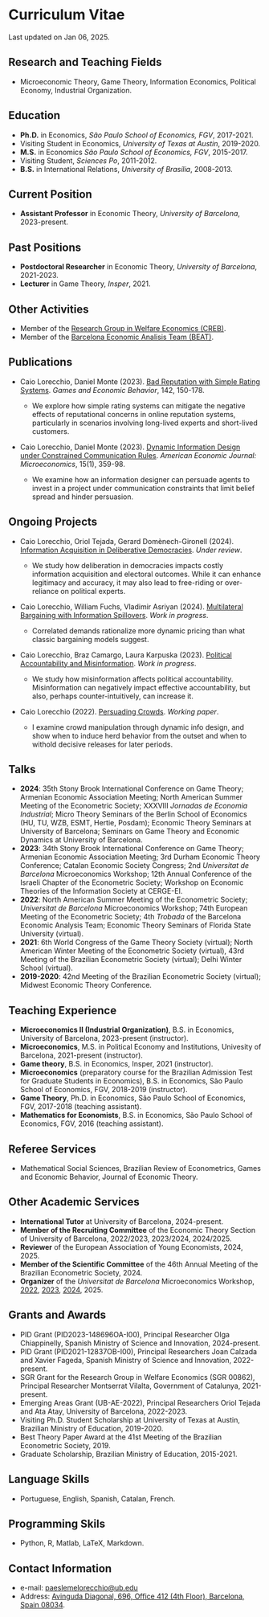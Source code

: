 
# Curriculum Vitae
Last updated on Jan 06, 2025.

## Research and Teaching Fields
* Microeconomic Theory, Game Theory, Information Economics, Political Economy, Industrial Organization.

## Education
* **Ph.D.** in Economics, *São Paulo School of Economics, FGV*, 2017-2021.
* Visiting Student in Economics, *University of Texas at Austin*, 2019-2020.
* **M.S.** in Economics *São Paulo School of Economics, FGV*, 2015-2017.
* Visiting Student, *Sciences Po*, 2011-2012.
* **B.S.** in International Relations, *University of Brasília*, 2008-2013.

## Current Position
* **Assistant Professor** in Economic Theory, *University of Barcelona*, 2023-present.
  
## Past Positions
* **Postdoctoral Researcher** in Economic Theory, *University of Barcelona*, 2021-2023.
* **Lecturer** in Game Theory, *Insper*, 2021.

## Other Activities
* Member of the [Research Group in Welfare Economics (CREB)](https://sites.google.com/view/crebwebpage/homepage/). 
* Member of the [Barcelona Economic Analisis Team (BEAT)](https://www.ub.edu/beat/).

## Publications
* Caio Lorecchio, Daniel Monte (2023). [Bad Reputation with Simple Rating Systems](https://caiolorecchio.github.io/publication/bad-reputation-simple-rating-systems/). *Games and Economic Behavior*, 142, 150-178.
  * We explore how simple rating systems can mitigate the negative effects of reputational concerns in online reputation systems, particularly in scenarios involving long-lived experts and short-lived customers.
  
* Caio Lorecchio, Daniel Monte (2023). [Dynamic Information Design under Constrained Communication Rules](https://caiolorecchio.github.io/publication/dynamic-information-design-constrained-communication-rules/). *American Economic Journal: Microeconomics*, 15(1), 359-98.
  * We examine how an information designer can persuade agents to invest in a project under communication constraints that limit belief spread and hinder persuasion.

## Ongoing Projects
* Caio Lorecchio, Oriol Tejada, Gerard Domènech-Gironell (2024). [Information Acquisition in Deliberative Democracies](https://caiolorecchio.github.io/publication/information-acquisition-deliberative-democracies/). *Under review*.
  * We study how deliberation in democracies impacts costly information acquisition and electoral outcomes. While it can enhance legitimacy and accuracy, it may also lead to free-riding or over-reliance on political experts.
  
* Caio Lorecchio, William Fuchs, Vladimir Asriyan (2024). [Multilateral Bargaining with Information Spillovers](https://caiolorecchio.github.io/publication/multilateral-bargaining-information-spillovers/). *Work in progress*.
  * Correlated demands rationalize more dynamic pricing than what classic bargaining models suggest.
  
* Caio Lorecchio, Braz Camargo, Laura Karpuska (2023). [Political Accountability and Misinformation](https://caiolorecchio.github.io/publication/political-accountability-and-misinformation/). *Work in progress*.
  * We study how misinformation affects political accountability. Misinformation can negatively impact effective accountability, but also, perhaps counter-intuitively, can increase it.
  
* Caio Lorecchio (2022). [Persuading Crowds](https://caiolorecchio.github.io/publication/persuading-crowds/). *Working paper*.
  * I examine crowd manipulation through dynamic info design, and show when to induce herd behavior from the outset and when to withold decisive releases for later periods.

## Talks
* **2024**: 35th Stony Brook International Conference on Game Theory; Armenian Economic Association Meeting; North American Summer Meeting of the Econometric Society; XXXVIII *Jornadas de Economia Industrial*; Micro Theory Seminars of the Berlin School of Economics (HU, TU, WZB, ESMT, Hertie, Posdam); Economic Theory Seminars at University of Barcelona; Seminars on Game Theory and Economic Dynamics at University of Barcelona.
* **2023**: 34th Stony Brook International Conference on Game Theory; Armenian Economic Association Meeting; 3rd Durham Economic Theory Conference; Catalan Economic Society Congress; 2nd *Universitat de Barcelona* Microeconomics Workshop; 12th Annual Conference of the Israeli Chapter of the Econometric Society; Workshop on Economic Theories of the Information Society at CERGE-EI.  
* **2022**: North American Summer Meeting of the Econometric Society; *Universitat de Barcelona* Microeconomics Workshop; 74th European Meeting of the Econometric Society; 4th *Trobada* of the Barcelona Economic Analysis Team; Economic Theory Seminars of Florida State University (virtual). 
* **2021**: 6th World Congress of the Game Theory Society (virtual); North American Winter Meeting of the Econometric Society (virtual), 43rd Meeting of the Brazilian Econometric Society (virtual); Delhi Winter School (virtual).
* **2019-2020**: 42nd Meeting of the Brazilian Econometric Society (virtual); Midwest Economic Theory Conference.

## Teaching Experience
* **Microeconomics II (Industrial Organization)**, B.S. in Economics, University of Barcelona, 2023-present (instructor).
* **Microeconomics**, M.S. in Political Economy and Institutions, Univesity of Barcelona, 2021-present (instructor).
* **Game theory**, B.S. in Economics, Insper, 2021 (instructor). 
* **Microeconomics** (preparatory course for the Brazilian Admission Test for Graduate Students in Economics), B.S. in Economics, São Paulo School of Economics, FGV, 2018-2019 (instructor).
* **Game Theory**, Ph.D. in Economics, São Paulo School of Economics, FGV, 2017-2018 (teaching assistant).
* **Mathematics for Economists**, B.S. in Economics, São Paulo School of Economics, FGV, 2016 (teaching assistant).

## Referee Services
* Mathematical Social Sciences, Brazilian Review of Econometrics, Games and Economic Behavior, Journal of Economic Theory. 

## Other Academic Services
* **International Tutor** at University of Barcelona, 2024-present.
* **Member of the Recruiting Committee** of the Economic Theory Section of University of Barcelona, 2022/2023, 2023/2024, 2024/2025.
* **Reviewer** of the European Association of Young Economists, 2024, 2025.
* **Member of the Scientific Committee** of the 46th Annual Meeting of the Brazilian Econometric Society, 2024.
* **Organizer** of the *Universitat de Barcelona* Microeconomics Workshop, [2022](https://sites.google.com/view/ubmicroworkshop/home), [2023](https://sites.google.com/view/ubmicroworkshop-2/home), [2024](https://sites.google.com/view/ubmicroworkshop-3/home), 2025.


## Grants and Awards
* PID Grant (PID2023-148696OA-I00), Principal Researcher Olga Chiappinelly, Spanish Ministry of Science and Innovation, 2024-present. 
* PID Grant (PID2021-12837OB-I00), Principal Researchers Joan Calzada and Xavier Fageda, Spanish Ministry of Science and Innovation, 2022-present.
* SGR Grant for the Research Group in Welfare Economics (SGR 00862), Principal Researcher Montserrat Vilalta, Government of Catalunya, 2021-present.
* Emerging Areas Grant (UB-AE-2022), Principal Researchers Oriol Tejada and Ata Atay, University of Barcelona, 2022-2023. 
* Visiting Ph.D. Student Scholarship at University of Texas at Austin, Brazilian Ministry of Education, 2019-2020.
* Best Theory Paper Award at the 41st Meeting of the Brazilian Econometric Society, 2019.
* Graduate Scholarship, Brazilian Ministry of Education, 2015-2021. 

## Language Skills
* Portuguese, English, Spanish, Catalan, French. 

## Programming Skils
* Python, R, Matlab, LaTeX, Markdown. 

## Contact Information
* e-mail: paeslemelorecchio@ub.edu
* Address: [Avinguda Diagonal, 696, Office 412 (4th Floor), Barcelona, Spain 08034](https://maps.app.goo.gl/wtLXhqhswRbKxeL17).